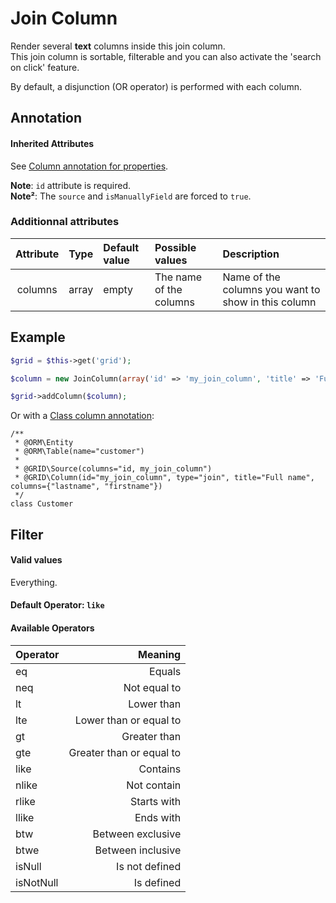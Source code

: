 Join Column
===========

Render several **text** columns inside this join column.  
This join column is sortable, filterable and you can also activate the 'search on click' feature.

By default, a disjunction (OR operator) is performed with each column.


## Annotation
#### Inherited Attributes

See [Column annotation for properties](../annotations/column_annotation_property.md).

**Note**: `id` attribute is required.  
**Note²**: The `source` and `isManuallyField` are forced to `true`.

### Additionnal attributes

|Attribute|Type|Default value|Possible values|Description|
|:--:|:--|:--|:--|:--|
|columns|array|empty|The name of the columns|Name of the columns you want to show in this column|

## Example

```php
$grid = $this->get('grid');

$column = new JoinColumn(array('id' => 'my_join_column', 'title' => 'Full name', 'columns' => array('lastname', 'firstname')));

$grid->addColumn($column);
```

Or with a [Class column annotation](columns_configuration/annotations/column_annotation_class.md):

```
/**
 * @ORM\Entity
 * @ORM\Table(name="customer")
 *
 * @GRID\Source(columns="id, my_join_column")
 * @GRID\Column(id="my_join_column", type="join", title="Full name", columns={"lastname", "firstname"})
 */
class Customer
```

## Filter
#### Valid values

Everything.

#### Default Operator: `like`

#### Available Operators

|Operator|Meaning|
|:--|--:|
|eq|Equals|
|neq|Not equal to|
|lt|Lower than|
|lte|Lower than or equal to|
|gt|Greater than|
|gte|Greater than or equal to|
|like|Contains|
|nlike|Not contain|
|rlike|Starts with|
|llike|Ends with|
|btw|Between exclusive|
|btwe|Between inclusive|
|isNull|Is not defined|
|isNotNull|Is defined|
